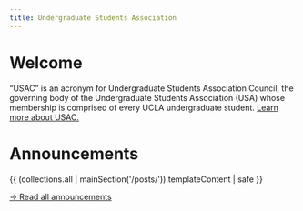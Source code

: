 ```yaml
---
title: Undergraduate Students Association
---
```


# Welcome

<q>USAC</q> is an acronym for Undergraduate Students Association Council, the governing body of the Undergraduate Students Association (USA) whose membership is comprised of every UCLA undergraduate student. [Learn more about USAC.](/about)

# Announcements

{{ (collections.all | mainSection('/posts/')).templateContent | safe }}

[&rarr; Read all announcements](/posts)
